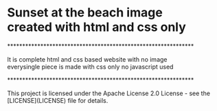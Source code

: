 <h1>Sunset at the beach image <br> created with html and css only</h1>

<p>**************************************************************</p>

<p>It is complete html and css based website with no image <br>
everysingle piece is made with css only no javascript used</p>

<p>**************************************************************</p>
This project is licensed under the Apache License 2.0 License - see the [LICENSE](LICENSE) file for details.
